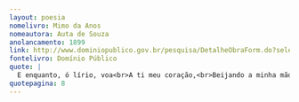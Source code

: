 ```yaml
---
layout: poesia
nomelivro: Mimo da Anos
nomeautora: Auta de Souza
anolancamento: 1899
link: http://www.dominiopublico.gov.br/pesquisa/DetalheObraForm.do?select_action=&co_obra=81791
fontelivro: Domínio Público
quote: |
  E enquanto, ó lírio, voa<br>A ti meu coração,<br>Beijando a minha mão,<br>É’s tu quem me abençoa...
quotepagina: 8
---
```

